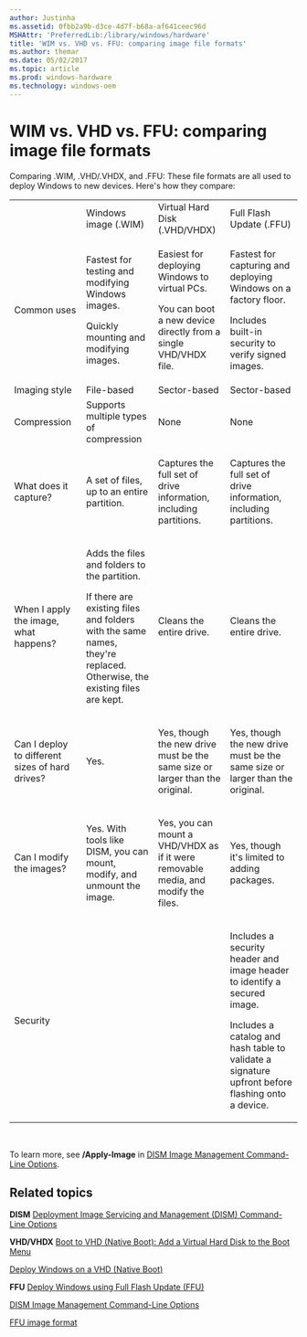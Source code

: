 ```yaml
---
author: Justinha
ms.assetid: 0fbb2a9b-d3ce-4d7f-b68a-af641ceec96d
MSHAttr: 'PreferredLib:/library/windows/hardware'
title: 'WIM vs. VHD vs. FFU: comparing image file formats'
ms.author: themar
ms.date: 05/02/2017
ms.topic: article
ms.prod: windows-hardware
ms.technology: windows-oem
---
```


# WIM vs. VHD vs. FFU: comparing image file formats


Comparing .WIM, .VHD/.VHDX, and .FFU: These file formats are all used to deploy Windows to new devices. Here's how they compare:

<table>
<colgroup>
<col width="25%" />
<col width="25%" />
<col width="25%" />
<col width="25%" />
</colgroup>
<tbody>
<tr class="odd">
<td align="left"></td>
<td align="left">Windows image (.WIM)</td>
<td align="left">Virtual Hard Disk (.VHD/VHDX)</td>
<td align="left">Full Flash Update (.FFU)</td>
</tr>
<tr class="even">
<td align="left">Common uses</td>
<td align="left"><p>Fastest for testing and modifying Windows images.</p>
<p>Quickly mounting and modifying images.</p></td>
<td align="left"><p>Easiest for deploying Windows to virtual PCs.</p>
<p>You can boot a new device directly from a single VHD/VHDX file.</p></td>
<td align="left"><p>Fastest for capturing and deploying Windows on a factory floor.</p>
<p>Includes built-in security to verify signed images.</p></td>
</tr>
<tr class="odd">
<td align="left">Imaging style</td>
<td align="left">File-based</td>
<td align="left">Sector-based</td>
<td align="left">Sector-based</td>
</tr>
<tr class="even">
<td align="left">Compression</td>
<td align="left">Supports multiple types of compression</td>
<td align="left">None</td>
<td align="left">None</td>
</tr>
<tr class="odd">
<td align="left">What does it capture?</td>
<td align="left"><p>A set of files, up to an entire partition.</p></td>
<td align="left"><p>Captures the full set of drive information, including partitions.</p></td>
<td align="left"><p>Captures the full set of drive information, including partitions.</p></td>
</tr>
<tr class="even">
<td align="left">When I apply the image, what happens?</td>
<td align="left"><p>Adds the files and folders to the partition.</p>
<p>If there are existing files and folders with the same names, they're replaced. Otherwise, the existing files are kept.</p></td>
<td align="left"><p>Cleans the entire drive.</p></td>
<td align="left"><p>Cleans the entire drive.</p></td>
</tr>
<tr class="odd">
<td align="left">Can I deploy to different sizes of hard drives?</td>
<td align="left"><p>Yes.</p></td>
<td align="left"><p>Yes, though the new drive must be the same size or larger than the original.</p></td>
<td align="left"><p>Yes, though the new drive must be the same size or larger than the original.</p></td>
</tr>
<tr class="even">
<td align="left">Can I modify the images?</td>
<td align="left"><p>Yes. With tools like DISM, you can mount, modify, and unmount the image.</p></td>
<td align="left"><p>Yes, you can mount a VHD/VHDX as if it were removable media, and modify the files.</p></td>
<td align="left"><p>Yes, though it's limited to adding packages.</p></td>
</tr>
<tr class="odd">
<td align="left">Security</td>
<td align="left"></td>
<td align="left"></td>
<td align="left"><p>Includes a security header and image header to identify a secured image.</p>
<p>Includes a catalog and hash table to validate a signature upfront before flashing onto a device.</p></td>
</tr>
</tbody>
</table>

 

To learn more, see **/Apply-Image** in [DISM Image Management Command-Line Options](dism-image-management-command-line-options-s14.md).

## <span id="related_topics"></span>Related topics


**DISM**
[Deployment Image Servicing and Management (DISM) Command-Line Options](deployment-image-servicing-and-management--dism--command-line-options.md)

**VHD/VHDX**
[Boot to VHD (Native Boot): Add a Virtual Hard Disk to the Boot Menu](boot-to-vhd--native-boot--add-a-virtual-hard-disk-to-the-boot-menu.md)

[Deploy Windows on a VHD (Native Boot)](deploy-windows-on-a-vhd--native-boot.md)

**FFU**
[Deploy Windows using Full Flash Update (FFU)](deploy-windows-using-full-flash-update--ffu.md)

[DISM Image Management Command-Line Options](dism-image-management-command-line-options-s14.md)

[FFU image format](../mobile/ffu-image-format.md)

 



